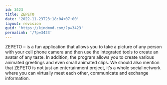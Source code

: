 ```yaml
---
id: 3423
title: ZEPETO
date: '2022-11-23T23:18:04+07:00'
layout: revision
guid: 'https://kindmod.com/?p=3423'
permalink: '/?p=3423'
---
```


ZEPETO – is a fun application that allows you to take a picture of any person with your cell phone camera and then use the integrated tools to create an avatar of any taste. In addition, the program allows you to create various animated greetings and even small animated clips. We should also mention that ZEPETO is not just an entertainment project, it’s a whole social network where you can virtually meet each other, communicate and exchange information.